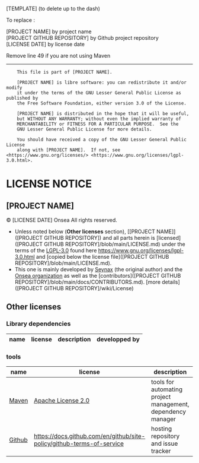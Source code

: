 [TEMPLATE] (to delete up to the dash)

To replace :

[PROJECT NAME] by project name <br>
[PROJECT GITHUB REPOSITORY] by Github project repository <br>
[LICENSE DATE] by license date <br>

Remove line 49 if you are not using Maven

-----------------------------

```
    This file is part of [PROJECT NAME].

    [PROJECT NAME] is libre software: you can redistribute it and/or modify
    it under the terms of the GNU Lesser General Public License as published by
    the Free Software Foundation, either version 3.0 of the License.

    [PROJECT NAME] is distributed in the hope that it will be useful,
    but WITHOUT ANY WARRANTY; without even the implied warranty of
    MERCHANTABILITY or FITNESS FOR A PARTICULAR PURPOSE.  See the
    GNU Lesser General Public License for more details.

    You should have received a copy of the GNU Lesser General Public License
    along with [PROJECT NAME].  If not, see <https://www.gnu.org/licenses/> <https://www.gnu.org/licenses/lgpl-3.0.html>.
```

# LICENSE NOTICE

## [PROJECT NAME]
© [LICENSE DATE] Onsea All rights reserved.

- Unless noted below (**Other licenses** section), [[PROJECT NAME]]([PROJECT GITHUB REPOSITORY]) and all parts herein is [licensed]([PROJECT GITHUB REPOSITORY]/blob/main/LICENSE.md) under the terms of the [LGPL-3.0](https://www.gnu.org/licenses/lgpl-3.0.html) found here https://www.gnu.org/licenses/lgpl-3.0.html and [copied below the license file]([PROJECT GITHUB REPOSITORY]/blob/main/LICENSE.md).
- This one is mainly developed by [Seynax](https://github.com/seynax) (the original author) and the [Onsea organization](https://github.com/OnseaStudio) as well as the [contributors]([PROJECT GITHUB REPOSITORY]/blob/main/docs/CONTRIBUTORS.md). [more details]([PROJECT GITHUB REPOSITORY]/wiki/License)


## Other licenses

### Library dependencies

| name                                  | license                                                                   | description                                                     | developped by                                                                                                               |
|---------------------------------------|---------------------------------------------------------------------------|-----------------------------------------------------------------|-----------------------------------------------------------------------------------------------------------------------------|

### tools

| name                                  | license                                                                 | description                                                 | developped by                                                                                             |
|---------------------------------------|-------------------------------------------------------------------------|-------------------------------------------------------------|-----------------------------------------------------------------------------------------------------------|
| [Maven](https://maven.apache.org/)    | [Apache License 2.0](https://www.apache.org/licenses/LICENSE-2.0)       | tools for automating project management, dependency manager | [Apache foundation](https://www.apache.org/) (https://maven.apache.org/background/history-of-maven.html,  |
| [Github](https://github.com/)         | https://docs.github.com/en/github/site-policy/github-terms-of-service   | hosting repository and issue tracker                        | Chris Wanstrath, PJ Hyett et Tom Preston-Werner (https://github.com/)                                     |
